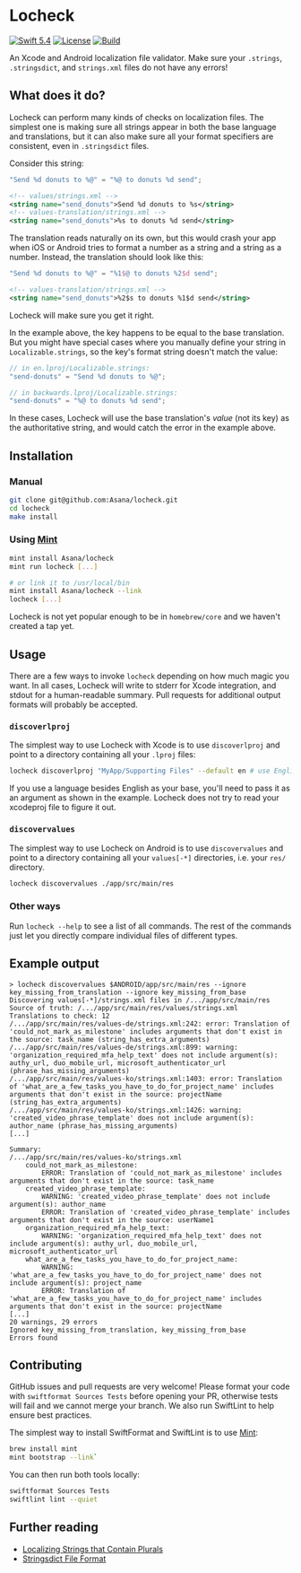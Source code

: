 # Locheck

[![Swift 5.4](https://img.shields.io/badge/swift-5.4-red.svg?style=flat)](https://developer.apple.com/swift)
[![License](https://img.shields.io/badge/license-MIT-lightgrey.svg)](https://opensource.org/licenses/MIT)
[![Build](https://github.com/stevelandeyasana/locheck/actions/workflows/tests.yml/badge.svg)](https://github.com/stevelandeyasana/locheck/actions/workflows/tests.yml)

An Xcode and Android localization file validator. Make sure your `.strings`, `.stringsdict`, and `strings.xml` files do not have any errors!

## What does it do?

Locheck can perform many kinds of checks on localization files. The simplest one is making sure all strings appear in both the base language and translations, but it can also make sure all your format specifiers are consistent, even in `.stringsdict` files.

Consider this string:

```swift
"Send %d donuts to %@" = "%@ to donuts %d send";
```

```xml
<!-- values/strings.xml -->
<string name="send_donuts">Send %d donuts to %s</string>
<!-- values-translation/strings.xml -->
<string name="send_donuts">%s to donuts %d send</string>
```

The translation reads naturally on its own, but this would crash your app when iOS or Android tries to format a number as a string and a string as a number. Instead, the translation should look like this:

```swift
"Send %d donuts to %@" = "%1$@ to donuts %2$d send";
```

```xml
<!-- values-translation/strings.xml -->
<string name="send_donuts">%2$s to donuts %1$d send</string>
```

Locheck will make sure you get it right.

In the example above, the key happens to be equal to the base translation. But you might have special cases where you manually define your string in `Localizable.strings`, so the key's format string doesn't match the value:

```swift
// in en.lproj/Localizable.strings:
"send-donuts" = "Send %d donuts to %@";

// in backwards.lproj/Localizable.strings:
"send-donuts" = "%@ to donuts %d send";
```

In these cases, Locheck will use the base translation's _value_ (not its key) as the authoritative string, and would catch the error in the example above.

## Installation

### Manual

```sh
git clone git@github.com:Asana/locheck.git
cd locheck
make install
```

### Using [Mint](https://github.com/yonaskolb/Mint)

```sh
mint install Asana/locheck
mint run locheck [...]

# or link it to /usr/local/bin
mint install Asana/locheck --link
locheck [...]
```

Locheck is not yet popular enough to be in `homebrew/core` and we haven't created a tap yet.

## Usage

There are a few ways to invoke `locheck` depending on how much magic you want. In all cases, Locheck will write to stderr for Xcode integration, and stdout for a human-readable summary. Pull requests for additional output formats will probably be accepted.

### `discoverlproj`

The simplest way to use Locheck with Xcode is to use `discoverlproj` and point to a directory containing all your `.lproj` files:

```sh
locheck discoverlproj "MyApp/Supporting Files" --default en # use English as the base language
```

If you use a language besides English as your base, you'll need to pass it as an argument as shown in the example. Locheck does not try to read your xcodeproj file to figure it out.

### `discovervalues`

The simplest way to use Locheck on Android is to use `discovervalues` and point to a directory containing all your `values[-*]` directories, i.e. your `res/` directory.

```sh
locheck discovervalues ./app/src/main/res
```

### Other ways

Run `locheck --help` to see a list of all commands. The rest of the commands just let you directly compare individual files of different types.

## Example output

```
> locheck discovervalues $ANDROID/app/src/main/res --ignore key_missing_from_translation --ignore key_missing_from_base
Discovering values[-*]/strings.xml files in /.../app/src/main/res
Source of truth: /.../app/src/main/res/values/strings.xml
Translations to check: 12
/.../app/src/main/res/values-de/strings.xml:242: error: Translation of 'could_not_mark_as_milestone' includes arguments that don't exist in the source: task_name (string_has_extra_arguments)
/.../app/src/main/res/values-de/strings.xml:899: warning: 'organization_required_mfa_help_text' does not include argument(s): authy_url, duo_mobile_url, microsoft_authenticator_url (phrase_has_missing_arguments)
/.../app/src/main/res/values-ko/strings.xml:1403: error: Translation of 'what_are_a_few_tasks_you_have_to_do_for_project_name' includes arguments that don't exist in the source: projectName (string_has_extra_arguments)
/.../app/src/main/res/values-ko/strings.xml:1426: warning: 'created_video_phrase_template' does not include argument(s): author_name (phrase_has_missing_arguments)
[...]

Summary:
/.../app/src/main/res/values-ko/strings.xml
    could_not_mark_as_milestone:
        ERROR: Translation of 'could_not_mark_as_milestone' includes arguments that don't exist in the source: task_name
    created_video_phrase_template:
        WARNING: 'created_video_phrase_template' does not include argument(s): author_name
        ERROR: Translation of 'created_video_phrase_template' includes arguments that don't exist in the source: userName1
    organization_required_mfa_help_text:
        WARNING: 'organization_required_mfa_help_text' does not include argument(s): authy_url, duo_mobile_url, microsoft_authenticator_url
    what_are_a_few_tasks_you_have_to_do_for_project_name:
        WARNING: 'what_are_a_few_tasks_you_have_to_do_for_project_name' does not include argument(s): project_name
        ERROR: Translation of 'what_are_a_few_tasks_you_have_to_do_for_project_name' includes arguments that don't exist in the source: projectName
[...]
20 warnings, 29 errors
Ignored key_missing_from_translation, key_missing_from_base
Errors found
```

## Contributing

GitHub issues and pull requests are very welcome! Please format your code with `swiftformat Sources Tests` before opening your PR, otherwise tests will fail and we cannot merge your branch. We also run SwiftLint to help ensure best practices.

The simplest way to install SwiftFormat and SwiftLint is to use [Mint](https://github.com/yonaskolb/Mint): 

```sh
brew install mint
mint bootstrap --link`
```

You can then run both tools locally:

```sh
swiftformat Sources Tests
swiftlint lint --quiet
```

## Further reading

- [Localizing Strings that Contain Plurals](https://developer.apple.com/documentation/xcode/localizing-strings-that-contain-plurals)
- [Stringsdict File Format](https://developer.apple.com/library/archive/documentation/MacOSX/Conceptual/BPInternational/StringsdictFileFormat/StringsdictFileFormat.html)
